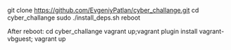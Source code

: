 git clone https://github.com/EvgeniyPatlan/cyber_challange.git
cd cyber_challange
sudo ./install_deps.sh
reboot

After reboot:
cd cyber_challange
vagrant up;vagrant plugin install vagrant-vbguest; vagrant up

